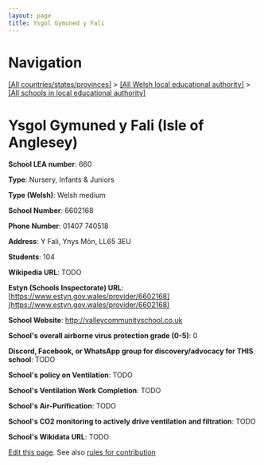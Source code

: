 ```yaml
---
layout: page
title: Ysgol Gymuned y Fali
---
```

# Navigation

[[All countries/states/provinces]](../../..) > [[All Welsh local educational authority]](../..) > [[All schools in local educational authority]](..)

# Ysgol Gymuned y Fali (Isle of Anglesey)

**School LEA number**: 660

**Type**: Nursery, Infants & Juniors

**Type (Welsh)**: Welsh medium

**School Number**: 6602168

**Phone Number**: 01407 740518

**Address**: Y Fali, Ynys Môn, LL65 3EU

**Students**: 104

**Wikipedia URL**: TODO

**Estyn (Schools Inspectorate) URL**: [https://www.estyn.gov.wales/provider/6602168](https://www.estyn.gov.wales/provider/6602168)

**School Website**: http://valleycommunityschool.co.uk

**School's overall airborne virus protection grade (0-5)**: 0

**Discord, Facebook, or WhatsApp group for discovery/advocacy for THIS school**: TODO

**School's policy on Ventilation**: TODO

**School's Ventilation Work Completion**: TODO

**School's Air-Purification**: TODO

**School's CO2 monitoring to actively drive ventilation and filtration**: TODO

**School's Wikidata URL**: TODO




[Edit this page](https://github.com/VentilationProject/Wales/edit/prif/./Isle_of_Anglesey/Ysgol_Gymuned_y_Fali.md). See also [rules for contribution](../../../contribution-rules/)